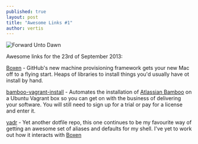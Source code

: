 ```yaml
---
published: true
layout: post
title: "Awesome Links #1"
author: vertis
---
```

![Forward Unto Dawn](https://a.desktopprassets.com/wallpapers/ba83238e88f62762658e5fe624c5c33f507955f8/preview_big_085907e590bc7f0940870a2909498e0a394d3491.jpg)

Awesome links for the 23rd of September 2013:

[Boxen](http://github.com/boxen/our-boxen) - GitHub's new machine provisioning framework gets your new Mac off to a flying start. Heaps of libraries to install things you'd usually have ot install by hand.

[bamboo-vagrant-install](https://github.com/lwndev/bamboo-vagrant-install) - Automates the installation of [Atlassian Bamboo](http://atlassian.com/software/bamboo) on a Ubuntu Vagrant box so you can get on with the business of delivering your software. You will still need to sign up for a trial or pay for a license and enter it.

[yadr](https://github.com/skwp/dotfiles) - Yet another dotfile repo, this one continues to be my favourite way of getting an awesome set of aliases and defaults for my shell. I've yet to work out how it interacts with [Boxen](http://github.com/boxen/our-boxen)
